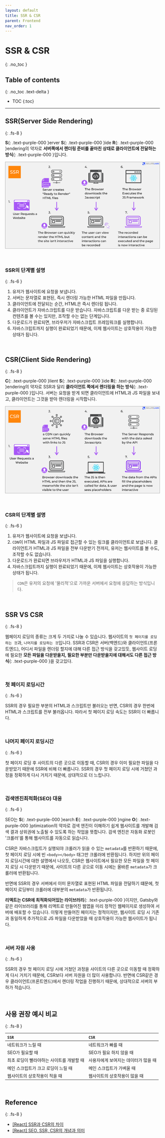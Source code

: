 ```yaml
---
layout: default
title: SSR & CSR
parent: Frontend
nav_order: 1
---
```


# SSR & CSR
{: .no_toc }

## Table of contents
{: .no_toc .text-delta }

- TOC
{:toc}

---

## SSR(Server Side Rendering)
{: .fs-8 }

**S**{: .text-purple-000 }erver **S**{: .text-purple-000 }ide **R**{: .text-purple-000 }endering의 약자로 **서버쪽에서 렌더링 준비를 끝마친 상태로 클라이언트에 전달하는 방식**{: .text-purple-000 }입니다.

![ssr_csr_1](../../assets/images/ssr_csr_1.png)

&nbsp;

### SSR의 단계별 설명
{: .fs-6 }

1. 유저가 웹사이트에 요청을 보냅니다.
2. 서버는 문자열로 표현된, 즉시 렌더링 가능한 HTML 파일을 만듭니다.
3. 클라이언트에 전달되는 순간, HTML은 즉시 렌더링 됩니다.
4. 클라이언트가 자바스크립트를 다운 받습니다. 자바스크립트를 다운 받는 중 로딩된 컨텐츠를 볼 수는 있지만, 조작할 수는 없는 단계입니다.
5. 다운로드가 완료되면, 브라우저가 자바스크립트 프레임워크를 실행합니다.
6. 자바스크립트까지 실행이 완료되었기 때문에, 이제 웹사이트는 상호작용이 가능한 상태가 됩니다.

&nbsp;

## CSR(Client Side Rendering)
{: .fs-8 }

**C**{: .text-purple-000 }lient **S**{: .text-purple-000 }ide **R**{: .text-purple-000 }endering의 약자로 SSR과 달리 **클라이언트 쪽에서 렌더링을 하는 방식**{: .text-purple-000 }입니다. 서버는 요청을 받게 되면 클라이언트에 HTML과 JS 파일을 보내고, 클라이언트는 그것을 받아 렌더링을 시작합니다.

![ssr_csr_2](../../assets/images/ssr_csr_2.png)

&nbsp;

### CSR의 단계별 설명
{: .fs-6 }

1. 유저가 웹사이트에 요청을 보냅니다.
2. `CDN`이 HTML 파일과 JS 파일로 접근할 수 있는 링크를 클라이언트로 보냅니다. 클라이언트가 HTML과 JS 파일을 전부 다운받기 전까지, 유저는 웹사이트를 볼 수도, 조작할 수도 없습니다.
3. 다운로드가 완료되면 브라우저가 HTML과 JS 파일을 실행합니다.
4. 자바스크립트까지 실행이 완료되었기 때문에, 이제 웹사이트는 상호작용이 가능한 상태가 됩니다.

> `CDN`은 유저의 요청에 '물리적'으로 가까운 서버에서 요청에 응답하는 방식입니다.

&nbsp;

## SSR VS CSR
{: .fs-8 }

웹페이지 로딩의 종류는 크게 두 가지로 나눌 수 있습니다. 웹사이트의 `첫 페이지를 로딩하는 것`과, `나머지를 로딩하는 것`입니다. SSR과 CSR은 서버(백엔드)와 클라이언트(프론트엔드), 어디서 파일을 렌더링 할지에 대해 다른 접근 방식을 갖고있듯, 웹사이트 로딩에 필요한 **모든 파일을 다운받을지, 필요한 부분만 다운받을지에 대해서도 다른 접근 방식**{: .text-purple-000 }을 갖고있다.

&nbsp;

### 첫 페이지 로딩시간
{: .fs-6 }

SSR의 경우 필요한 부분의 HTML과 스크립트만 불러오는 반면, CSR의 경우 한번에 HTML과 스크립트를 전부 불러옵니다. 따라서 첫 페이지 로딩 속도는 SSR이 더 빠릅니다.

&nbsp;

### 나머지 페이지 로딩시간
{: .fs-6 }

첫 페이지 로딩 후 사이트의 다른 곳으로 이동할 때, CSR의 경우 이미 필요한 파일을 다운받았기 때문에 SSR에 비해 더 빠릅니다. SSR의 경우 첫 페이지 로딩 시에 거쳤던 과정을 정확하게 다시 거치기 때문에, 상대적으로 더 느립니다.

&nbsp;

### 검색엔진최적화(SEO) 대응
{: .fs-6 }

SEO는 **S**{: .text-purple-000 }earch **E**{: .text-purple-000 }ngine **O**{: .text-purple-000 }ptimization의 약자로 검색 엔진이 이해하기 쉽게 웹사이트를 개발해 검색 결과 상위권에 노출될 수 있도록 하는 작업을 뜻합니다. 검색 엔진은 자동화 로봇인 '크롤러'를 통해 웹사이트를 자동으로 읽습니다. 

CSR은 자바스크립트가 실행되야 크롤러가 읽을 수 있는 `metadata`를 반환하기 때문에, 첫 페이지 로딩 시에 빈 `<body></body>` 태그만 크롤러에 반환됩니다. 하지만 위의 페이지 로딩시간에 대한 설명에서 나오듯, CSR은 웹사이트에서 필요한 모든 파일을 첫 페이지 로딩 시 다운받기 때문에, 사이트의 다른 곳으로 이동 시에는 올바른 `metadata`가 크롤러에 반환됩니다. 

반면에 SSR의 경우 서버에서 이미 문자열로 표현된 HTML 파일을 전달하기 떄문에, 첫 페이지 로딩부터 크롤러에 대부분의 `metadata`가 반환됩니다.

**리액트는 CSR에 최적화되어있는 라이브러리**{: .text-purple-000 }이지만, Gatsby와 같은 라이브러리를 통해 리액트로 만들어진 웹앱을 미리 정적인 웹페이지로 생성하여 서버에 배포할 수 있습니다. 이렇게 만들어진 페이지는 정적이지만, 웹사이트 로딩 시 기존과 동일하게 추가적으로 JS 파일을 다운받았을 때 상호작용이 가능한 웹사이트가 됩니다.

&nbsp;

### 서버 자원 사용
{: .fs-6 }

SSR의 경우 첫 페이지 로딩 시에 거쳤던 과정을 사이트의 다른 곳으로 이동할 때 정확하게 다시 거치기 때문에, CSR보다 서버 자원을 더 많이 사용합니다. 반면에 CSR같은 경우 클라이언트(프론트엔드)에서 렌더링 작업을 진행하기 때문에, 상대적으로 서버의 부하가 적습니다.

&nbsp;

## 사용 권장 예시 비교
{: .fs-8 }

| `SSR`                          | `CSR`                        | 
|:-------------------------------|:-----------------------------| 
| 네트워크가 느릴 때                  | 네트워크가 빠를 때               | 
| SEO가 필요할 때                   | SEO가 필요 하지 않을 때          | 
| 최초 로딩이 빨라야하는 사이트를 개발할 때 | 사용자에게 보여지는 데이터가 많을 때 | 
| 메인 스크립트가 크고 로딩이 느릴 때     | 메인 스크립트가 가벼울 때          | 
| 웹사이트의 상호작용이 적을 때          | 웹사이트의 상호작용이 많을 때       | 

&nbsp;

## Reference
{: .fs-8 }

- [[React] SSR과 CSR의 차이](https://proglish.tistory.com/216)
- [[React] SEO, SSR, CSR의 개념과 의미](https://velog.io/@zihs0822/SEO-SSR-CSR%EC%9D%98-%EA%B0%9C%EB%85%90%EA%B3%BC-%EC%9D%98%EB%AF%B8)

&nbsp;

<script src="https://utteranc.es/client.js"
        repo="xxdevbosa/blog"
        issue-term="pathname"
        label="blog"
        theme="github-light"
        crossorigin="anonymous"
        async>
</script>
